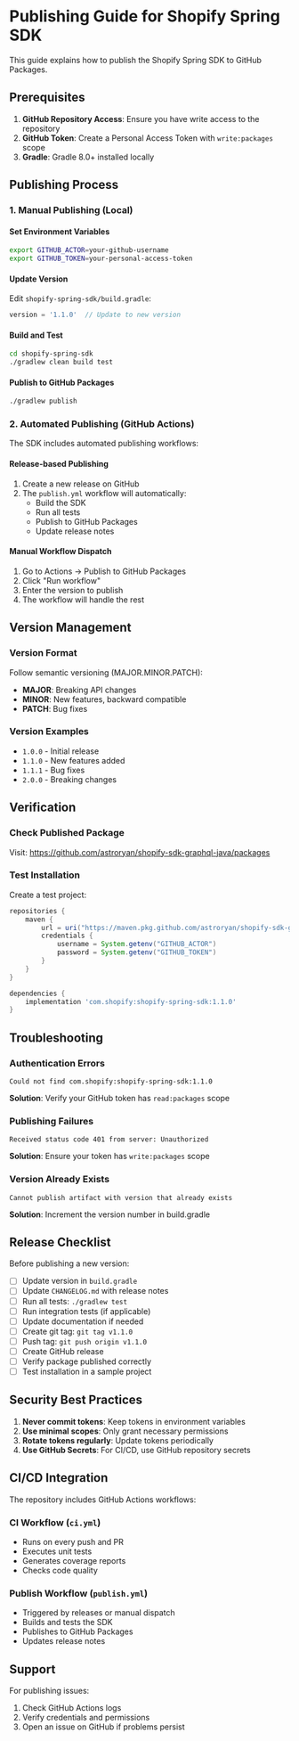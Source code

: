 # Publishing Guide for Shopify Spring SDK

This guide explains how to publish the Shopify Spring SDK to GitHub Packages.

## Prerequisites

1. **GitHub Repository Access**: Ensure you have write access to the repository
2. **GitHub Token**: Create a Personal Access Token with `write:packages` scope
3. **Gradle**: Gradle 8.0+ installed locally

## Publishing Process

### 1. Manual Publishing (Local)

#### Set Environment Variables
```bash
export GITHUB_ACTOR=your-github-username
export GITHUB_TOKEN=your-personal-access-token
```

#### Update Version
Edit `shopify-spring-sdk/build.gradle`:
```gradle
version = '1.1.0'  // Update to new version
```

#### Build and Test
```bash
cd shopify-spring-sdk
./gradlew clean build test
```

#### Publish to GitHub Packages
```bash
./gradlew publish
```

### 2. Automated Publishing (GitHub Actions)

The SDK includes automated publishing workflows:

#### Release-based Publishing
1. Create a new release on GitHub
2. The `publish.yml` workflow will automatically:
   - Build the SDK
   - Run all tests
   - Publish to GitHub Packages
   - Update release notes

#### Manual Workflow Dispatch
1. Go to Actions → Publish to GitHub Packages
2. Click "Run workflow"
3. Enter the version to publish
4. The workflow will handle the rest

## Version Management

### Version Format
Follow semantic versioning (MAJOR.MINOR.PATCH):
- **MAJOR**: Breaking API changes
- **MINOR**: New features, backward compatible
- **PATCH**: Bug fixes

### Version Examples
- `1.0.0` - Initial release
- `1.1.0` - New features added
- `1.1.1` - Bug fixes
- `2.0.0` - Breaking changes

## Verification

### Check Published Package
Visit: https://github.com/astroryan/shopify-sdk-graphql-java/packages

### Test Installation
Create a test project:

```gradle
repositories {
    maven {
        url = uri("https://maven.pkg.github.com/astroryan/shopify-sdk-graphql-java")
        credentials {
            username = System.getenv("GITHUB_ACTOR")
            password = System.getenv("GITHUB_TOKEN")
        }
    }
}

dependencies {
    implementation 'com.shopify:shopify-spring-sdk:1.1.0'
}
```

## Troubleshooting

### Authentication Errors
```
Could not find com.shopify:shopify-spring-sdk:1.1.0
```
**Solution**: Verify your GitHub token has `read:packages` scope

### Publishing Failures
```
Received status code 401 from server: Unauthorized
```
**Solution**: Ensure your token has `write:packages` scope

### Version Already Exists
```
Cannot publish artifact with version that already exists
```
**Solution**: Increment the version number in build.gradle

## Release Checklist

Before publishing a new version:

- [ ] Update version in `build.gradle`
- [ ] Update `CHANGELOG.md` with release notes
- [ ] Run all tests: `./gradlew test`
- [ ] Run integration tests (if applicable)
- [ ] Update documentation if needed
- [ ] Create git tag: `git tag v1.1.0`
- [ ] Push tag: `git push origin v1.1.0`
- [ ] Create GitHub release
- [ ] Verify package published correctly
- [ ] Test installation in a sample project

## Security Best Practices

1. **Never commit tokens**: Keep tokens in environment variables
2. **Use minimal scopes**: Only grant necessary permissions
3. **Rotate tokens regularly**: Update tokens periodically
4. **Use GitHub Secrets**: For CI/CD, use GitHub repository secrets

## CI/CD Integration

The repository includes GitHub Actions workflows:

### CI Workflow (`ci.yml`)
- Runs on every push and PR
- Executes unit tests
- Generates coverage reports
- Checks code quality

### Publish Workflow (`publish.yml`)
- Triggered by releases or manual dispatch
- Builds and tests the SDK
- Publishes to GitHub Packages
- Updates release notes

## Support

For publishing issues:
1. Check GitHub Actions logs
2. Verify credentials and permissions
3. Open an issue on GitHub if problems persist